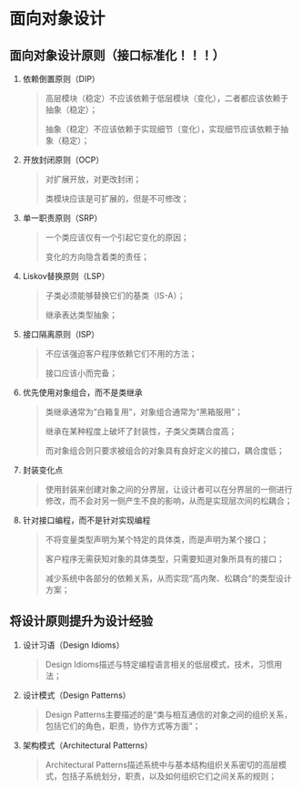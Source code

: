 # 面向对象设计

## 面向对象设计原则（接口标准化！！！）

1. 依赖倒置原则（DIP）
    > 高层模块（稳定）不应该依赖于低层模块（变化），二者都应该依赖于抽象（稳定）；
    >
    > 抽象（稳定）不应该依赖于实现细节（变化），实现细节应该依赖于抽象（稳定）；

2. 开放封闭原则（OCP）
   > 对扩展开放，对更改封闭；
   >
   > 类模块应该是可扩展的，但是不可修改；

3. 单一职责原则（SRP）
   > 一个类应该仅有一个引起它变化的原因；
   >
   > 变化的方向隐含着类的责任；

4. Liskov替换原则（LSP）
   > 子类必须能够替换它们的基类（IS-A）；
   >
   > 继承表达类型抽象；

5. 接口隔离原则（ISP）
   > 不应该强迫客户程序依赖它们不用的方法；
   >
   > 接口应该小而完备；

6. 优先使用对象组合，而不是类继承
   > 类继承通常为“白箱复用”，对象组合通常为“黑箱服用”；
   >
   > 继承在某种程度上破坏了封装性，子类父类耦合度高；
   >
   > 而对象组合则只要求被组合的对象具有良好定义的接口，耦合度低；

7. 封装变化点
   > 使用封装来创建对象之间的分界层，让设计者可以在分界层的一侧进行修改，而不会对另一侧产生不良的影响，从而是实现层次间的松耦合；

8. 针对接口编程，而不是针对实现编程
   > 不将变量类型声明为某个特定的具体类，而是声明为某个接口；
   >
   > 客户程序无需获知对象的具体类型，只需要知道对象所具有的接口；
   >
   > 减少系统中各部分的依赖关系，从而实现“高内聚、松耦合”的类型设计方案；

## 将设计原则提升为设计经验

1. 设计习语（Design Idioms）
   > Design Idioms描述与特定编程语言相关的低层模式，技术，习惯用法；

2. 设计模式（Design Patterns）
   > Design Patterns主要描述的是“类与相互通信的对象之间的组织关系，包括它们的角色，职责，协作方式等方面”；

3. 架构模式（Architectural Patterns）
   > Architectural Patterns描述系统中与基本结构组织关系密切的高层模式，包括子系统划分，职责，以及如何组织它们之间关系的规则；
